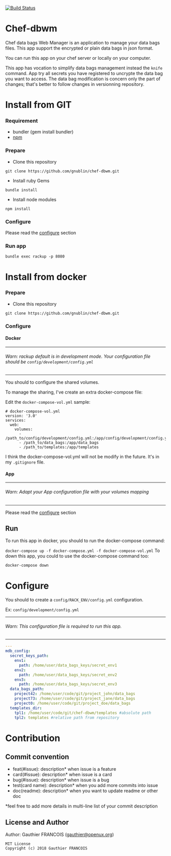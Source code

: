 [![Build Status](https://travis-ci.org/gnublin/chef-dbwm.svg?branch=master)](https://travis-ci.org/gnublin/chef-dbwm)

# Chef-dbwm
Chef data bags Web Manager is an application to manage your data bags files.
This app support the encrypted or plain data bags in json format.

You can run this app on your chef server or locally on your computer.

This app has vocation to simplify data bags management instead the `knife` command.
App try all secrets you have registered to uncrypte the data bag you want to access.
The data bag modification is concern only the part of changes; that's better to follow changes in versionning repository.

# Install from GIT

### Requirement
 * bundler (gem install bundler)
 * [npm](https://www.npmjs.com/get-npm)

### Prepare
* Clone this repository
 ```
git clone https://github.com/gnublin/chef-dbwm.git
 ```
* Install ruby Gems
 ```
bundle install
 ```
* Install node modules
 ```
npm install
 ```

### Configure
Please read the [configure](#configure-2) section

### Run app
```
bundle exec rackup -p 8080
```

# Install from docker

### Prepare
* Clone this repository
 ```
git clone https://github.com/gnublin/chef-dbwm.git
 ```

### Configure

#### Docker

---
###### Warn: rackup default is in development mode. Your configuration file should be `config/development/config.yml`
---

You should to configure the shared volumes.

To manage the sharing, I've create an extra docker-compose file:

Edit the `docker-compose-vol.yml` sample:

```
# docker-compose-vol.yml
version: '3.0'
services:
  web:
    volumes:
      - /path_to/config/development/config.yml:/app/config/development/config.yml
      - /path_to/data_bags:/app/data_bags
      - /path_to/templates:/app/templates
```

I think the docker-compose-vol.yml will not be modify in the future. It's in my `.gitignore` file.

#### App

---
###### Warn: Adapt your App configuration file with your volumes mapping
---

Please read the [configure](#configure-2) section

## Run

To run this app in docker, you should to run the docker-compose command:

`docker-compose up -f docker-compose.yml -f docker-compose-vol.yml`
To down this app, you could to use the docker-compose command too:

`docker-compose down`

# Configure

You should to create a `config/RACK_ENV/config.yml` configuration.

Ex: `config/development/config.yml`

---
###### Warn: This configuration file is required to run this app.
---

```yaml
---
mdb_config:
  secret_keys_path:
    env1:
      path: /home/user/data_bags_keys/secret_env1
    env2:
      path: /home/user/data_bags_keys/secret_env2
    env3:
      path: /home/user/data_bags_keys/secret_env3
  data_bags_path:
    project42: /home/user/code/git/project_john/data_bags
    project73: /home/user/code/git/project_jane/data_bags
    project0: /home/user/code/git/project_doe/data_bags
  templates_dir:
    tpl1: /home/user/code/git/chef-dbwm/templates #absolute path
    tpl2: templates #relative path from repository
```

# Contribution

## Commit convention ##

* feat(#issue): description* when issue is a feature
* card(#issue): description* when issue is a card
* bug(#issue): description* when issue is a bug
* test(card name): description* when you add more commits into issue
* doc(readme): description* when you want to update readme or other doc


*feel free to add more details in multi-line list of your commit description

## License and Author

Author: Gauthier FRANCOIS (<gauthier@openux.org>)

```text
MIT License
Copyright (c) 2018 Gauthier FRANCOIS
```
